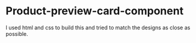 # Product-preview-card-component
I used html and css to build this and tried to match the designs as close as possible.
